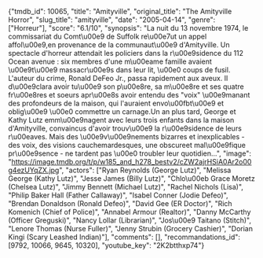 {"tmdb_id": 10065, "title": "Amityville", "original_title": "The Amityville Horror", "slug_title": "amityville", "date": "2005-04-14", "genre": ["Horreur"], "score": "6.1/10", "synopsis": "La nuit du 13 novembre 1974, le commissariat du Comt\u00e9 de Suffolk re\u00e7ut un appel affol\u00e9,en provenance de la communaut\u00e9 d'Amityville. Un spectacle d'horreur attendait les policiers dans la r\u00e9sidence du 112 Ocean avenue : six membres d'une m\u00eame famille avaient \u00e9t\u00e9 massacr\u00e9s dans leur lit, \u00e0 coups de fusil. L'auteur du crime, Ronald DeFeo Jr., passa rapidement aux aveux. Il d\u00e9clara avoir tu\u00e9 son p\u00e8re, sa m\u00e8re et ses quatre fr\u00e8res et soeurs apr\u00e8s avoir entendu des \"voix\" \u00e9manant des profondeurs de la maison, qui l'auraient envo\u00fbt\u00e9 et oblig\u00e9 \u00e0 commettre un carnage.Un an plus tard, George et Kathy Lutz emm\u00e9nagent avec leurs trois enfants dans la maison d'Amityville, convaincus d'avoir trouv\u00e9 la r\u00e9sidence de leurs r\u00eaves. Mais des \u00e9v\u00e9nements bizarres et inexplicables - des voix, des visions cauchemardesques, une obscureet mal\u00e9fique pr\u00e9sence - ne tardent pas \u00e0 troubler leur quotidien...", "image": "https://image.tmdb.org/t/p/w185_and_h278_bestv2/cZW2ajrHSiA0Ar2o00g4ezUYqZX.jpg", "actors": ["Ryan Reynolds (George Lutz)", "Melissa George (Kathy Lutz)", "Jesse James (Billy Lutz)", "Chlo\u00eb Grace Moretz (Chelsea Lutz)", "Jimmy Bennett (Michael Lutz)", "Rachel Nichols (Lisa)", "Philip Baker Hall (Father Callaway)", "Isabel Conner (Jodie Defeo)", "Brendan Donaldson (Ronald Defeo)", "David Gee (ER Doctor)", "Rich Komenich (Chief of Police)", "Annabel Armour (Realtor)", "Danny McCarthy (Officer Greguski)", "Nancy Lollar (Librarian)", "Jos\u00e9 Taitano (Stitch)", "Lenore Thomas (Nurse Fuller)", "Jenny Strubin (Grocery Cashier)", "Dorian Kingi (Scary Leashed Indian)"], "comments": [], "recommandations_id": [9792, 10066, 9645, 10320], "youtube_key": "2K2btthxp74"}